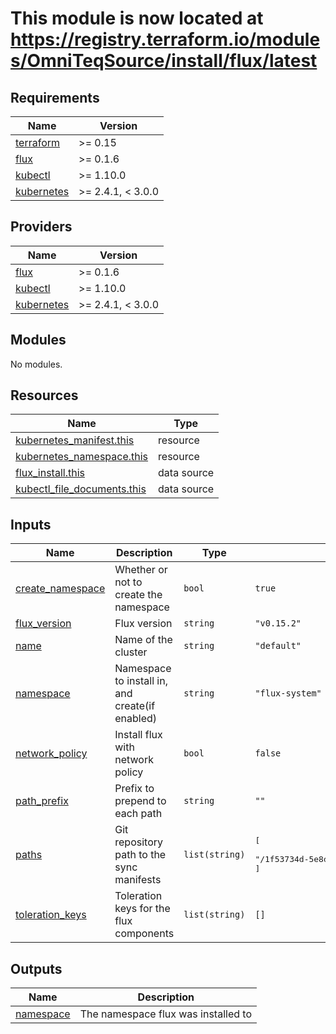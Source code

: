 # This module is now located at <https://registry.terraform.io/modules/OmniTeqSource/install/flux/latest>

<!--- start terraform-docs --->

## Requirements

| Name                                                                        | Version           |
| --------------------------------------------------------------------------- | ----------------- |
| <a name="requirement_terraform"></a> [terraform](#requirement_terraform)    | >= 0.15           |
| <a name="requirement_flux"></a> [flux](#requirement_flux)                   | >= 0.1.6          |
| <a name="requirement_kubectl"></a> [kubectl](#requirement_kubectl)          | >= 1.10.0         |
| <a name="requirement_kubernetes"></a> [kubernetes](#requirement_kubernetes) | >= 2.4.1, < 3.0.0 |

## Providers

| Name                                                                  | Version           |
| --------------------------------------------------------------------- | ----------------- |
| <a name="provider_flux"></a> [flux](#provider_flux)                   | >= 0.1.6          |
| <a name="provider_kubectl"></a> [kubectl](#provider_kubectl)          | >= 1.10.0         |
| <a name="provider_kubernetes"></a> [kubernetes](#provider_kubernetes) | >= 2.4.1, < 3.0.0 |

## Modules

No modules.

## Resources

| Name                                                                                                                               | Type        |
| ---------------------------------------------------------------------------------------------------------------------------------- | ----------- |
| [kubernetes_manifest.this](https://registry.terraform.io/providers/hashicorp/kubernetes/latest/docs/resources/manifest)            | resource    |
| [kubernetes_namespace.this](https://registry.terraform.io/providers/hashicorp/kubernetes/latest/docs/resources/namespace)          | resource    |
| [flux_install.this](https://registry.terraform.io/providers/fluxcd/flux/latest/docs/data-sources/install)                          | data source |
| [kubectl_file_documents.this](https://registry.terraform.io/providers/gavinbunney/kubectl/latest/docs/data-sources/file_documents) | data source |

## Inputs

| Name                                                                              | Description                                     | Type           | Default                                                                                            | Required |
| --------------------------------------------------------------------------------- | ----------------------------------------------- | -------------- | -------------------------------------------------------------------------------------------------- | :------: |
| <a name="input_create_namespace"></a> [create_namespace](#input_create_namespace) | Whether or not to create the namespace          | `bool`         | `true`                                                                                             |    no    |
| <a name="input_flux_version"></a> [flux_version](#input_flux_version)             | Flux version                                    | `string`       | `"v0.15.2"`                                                                                        |    no    |
| <a name="input_name"></a> [name](#input_name)                                     | Name of the cluster                             | `string`       | `"default"`                                                                                        |    no    |
| <a name="input_namespace"></a> [namespace](#input_namespace)                      | Namespace to install in, and create(if enabled) | `string`       | `"flux-system"`                                                                                    |    no    |
| <a name="input_network_policy"></a> [network_policy](#input_network_policy)       | Install flux with network policy                | `bool`         | `false`                                                                                            |    no    |
| <a name="input_path_prefix"></a> [path_prefix](#input_path_prefix)                | Prefix to prepend to each path                  | `string`       | `""`                                                                                               |    no    |
| <a name="input_paths"></a> [paths](#input_paths)                                  | Git repository path to the sync manifests       | `list(string)` | <pre>[<br> "/1f53734d-5e8d-4561-b9f2-b409499d098a/08cb5802-f420-4366-b7ea-ed1a5aa5307e"<br>]</pre> |    no    |
| <a name="input_toleration_keys"></a> [toleration_keys](#input_toleration_keys)    | Toleration keys for the flux components         | `list(string)` | `[]`                                                                                               |    no    |

## Outputs

| Name                                                           | Description                         |
| -------------------------------------------------------------- | ----------------------------------- |
| <a name="output_namespace"></a> [namespace](#output_namespace) | The namespace flux was installed to |
